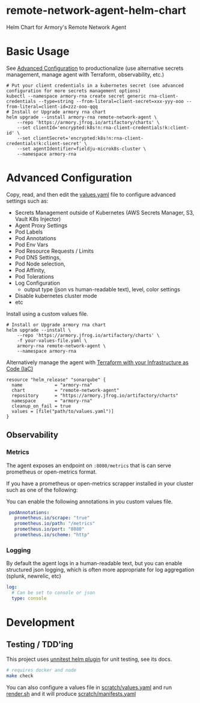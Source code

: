 # remote-network-agent-helm-chart
Helm Chart for Armory's Remote Network Agent

# Basic Usage

See [Advanced Configuration](#advanced-configuration) to productionalize (use alternative secrets management, manage agent with Terraform, observability, etc.)

```shell
# Put your client credentials in a kubernetes secret (see advanced configuration for more secrets management options)
kubectl --namespace armory-rna create secret generic rna-client-credentials --type=string --from-literal=client-secret=xxx-yyy-ooo --from-literal=client-id=zzz-ooo-qqq
# Install or Upgrade armory rna chart
helm upgrade --install armory-rna remote-network-agent \
    --repo 'https://armory.jfrog.io/artifactory/charts' \
    --set clientId='encrypted:k8s!n:rna-client-credentials!k:client-id' \
    --set clientSecret='encrypted:k8s!n:rna-client-credentials!k:client-secret' \
    --set agentIdentifier=fieldju-microk8s-cluster \
    --namespace armory-rna
```

# Advanced Configuration

Copy, read, and then edit the [values.yaml](values.yaml) file to configure advanced settings such as:

- Secrets Management outside of Kubernetes (AWS Secrets Manager, S3, Vault K8s Injector)
- Agent Proxy Settings
- Pod Labels
- Pod Annotations
- Pod Env Vars
- Pod Resource Requests / Limits
- Pod DNS Settings, 
- Pod Node selection, 
- Pod Affinity, 
- Pod Tolerations
- Log Configuration
  - output type (json vs human-readable text), level, color settings
- Disable kubernetes cluster mode
- etc 

Install using a custom values file.

```shell
# Install or Upgrade armory rna chart
helm upgrade --install \
    --repo 'https://armory.jfrog.io/artifactory/charts' \
    -f your-values-file.yaml \
    armory-rna remote-network-agent \
    --namespace armory-rna
```

Alternatively manage the agent with [Terraform with your Infrastructure as Code (IaC)](https://registry.terraform.io/providers/hashicorp/helm/latest/docs/resources/release)

```hcl
resource "helm_release" "sonarqube" {
  name            = "armory-rna"
  chart           = "remote-network-agent"
  repository      = "https://armory.jfrog.io/artifactory/charts"
  namespace       = "armory-rna"
  cleanup_on_fail = true
  values = [file("path/to/values.yaml")]
}
```

## Observability

### Metrics
The agent exposes an endpoint on `:8080/metrics` that is can serve prometheus or open-metrics format.

If you have a prometheus or open-metrics scrapper installed in your cluster such as one of the following:

You can enable the following annotations in you custom values file.

```yaml
 podAnnotations:
   prometheus.io/scrape: "true"
   prometheus.io/path: "/metrics"
   prometheus.io/port: "8080"
   prometheus.io/scheme: "http"
```

### Logging

By default the agent logs in a human-readable text, but you can enable structured json logging, which is often more appropriate for log aggregation (splunk, newrelic, etc)

```yaml
log:
  # Can be set to console or json
  type: console
```

# Development

## Testing / TDD'ing

This project uses [unnitest helm plugin](https://github.com/quintush/helm-unittest) for unit testing, see its docs. 

```bash
# requires docker and node
make check
```

You can also configure a values file in [scratch/values.yaml](scratch/values.yaml) and run [render.sh](render.sh) and it will produce  [scratch/manifests.yaml](scratch/manifests.yaml)